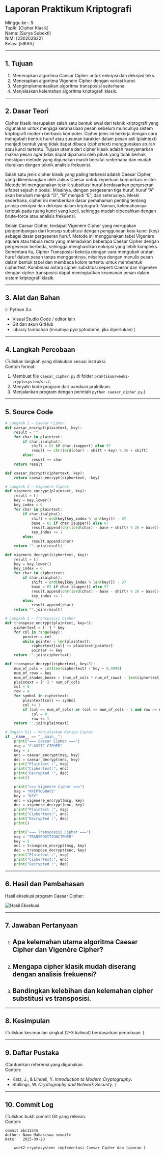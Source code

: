 # Laporan Praktikum Kriptografi
Minggu ke-: 5  
Topik: [Cipher Klasik]  
Nama: [Surya Subekti]  
NIM: [230202822]  
Kelas: [5IKRA]  

---

## 1. Tujuan
1. Menerapkan algoritma Caesar Cipher untuk enkripsi dan dekripsi teks.
2. Menerapkan algoritma Vigenère Cipher dengan variasi kunci.
3. Mengimplementasikan algoritma transposisi sederhana.
4. Menjelaskan kelemahan algoritma kriptografi klasik.

---

## 2. Dasar Teori
Cipher klasik merupakan salah satu bentuk awal dari teknik kriptografi yang digunakan untuk menjaga kerahasiaan pesan sebelum munculnya sistem kriptografi modern berbasis komputer. Cipher jenis ini bekerja dengan cara mengubah bentuk huruf atau susunan karakter dalam pesan asli (plaintext) menjadi bentuk yang tidak dapat dibaca (ciphertext) menggunakan aturan atau kunci tertentu. Tujuan utama dari cipher klasik adalah menyamarkan makna pesan agar tidak dapat dipahami oleh pihak yang tidak berhak, meskipun metode yang digunakan masih bersifat sederhana dan mudah diuraikan dengan teknik analisis frekuensi.

Salah satu jenis cipher klasik yang paling terkenal adalah Caesar Cipher, yang dikembangkan oleh Julius Caesar untuk keperluan komunikasi militer. Metode ini menggunakan teknik substitusi huruf berdasarkan pergeseran alfabet sejauh n posisi. Misalnya, dengan pergeseran tiga huruf, huruf “A” akan berubah menjadi “D”, “B” menjadi “E”, dan seterusnya. Meski sederhana, cipher ini memberikan dasar pemahaman penting tentang prinsip enkripsi dan dekripsi dalam kriptografi. Namun, kelemahannya terletak pada ruang kunci yang kecil, sehingga mudah dipecahkan dengan brute-force atau analisis frekuensi.

Selain Caesar Cipher, terdapat Vigenère Cipher yang merupakan pengembangan dari konsep substitusi dengan penggunaan kata kunci (key) sebagai dasar pergeseran huruf. Metode ini menggunakan tabel Vigenère square atau tabula recta yang memadukan beberapa Caesar Cipher dengan pergeseran berbeda, sehingga menghasilkan enkripsi yang lebih kompleks. Sementara itu, Cipher Transposisi bekerja dengan cara mengubah urutan huruf dalam pesan tanpa menggantinya, misalnya dengan menulis pesan dalam bentuk tabel dan membaca kolom tertentu untuk membentuk ciphertext. Kombinasi antara cipher substitusi seperti Caesar dan Vigenère dengan cipher transposisi dapat meningkatkan keamanan pesan dalam sistem kriptografi klasik.

---

## 3. Alat dan Bahan
(- Python 3.x  
- Visual Studio Code / editor lain  
- Git dan akun GitHub  
- Library tambahan (misalnya pycryptodome, jika diperlukan)  )

---

## 4. Langkah Percobaan
(Tuliskan langkah yang dilakukan sesuai instruksi.  
Contoh format:
1. Membuat file `caesar_cipher.py` di folder `praktikum/week2-cryptosystem/src/`.
2. Menyalin kode program dari panduan praktikum.
3. Menjalankan program dengan perintah `python caesar_cipher.py`.)

---

## 5. Source Code
```python
# Langkah 1 — Caesar Cipher
def caesar_encrypt(plaintext, key):
    result = ""
    for char in plaintext:
        if char.isalpha():
            shift = 65 if char.isupper() else 97
            result += chr((ord(char) - shift + key) % 26 + shift)
        else:
            result += char
    return result

def caesar_decrypt(ciphertext, key):
    return caesar_encrypt(ciphertext, -key)

# Langkah 2 — Vigenère Cipher
def vigenere_encrypt(plaintext, key):
    result = []
    key = key.lower()
    key_index = 0
    for char in plaintext:
        if char.isalpha():
            shift = ord(key[key_index % len(key)]) - 97
            base = 65 if char.isupper() else 97
            result.append(chr((ord(char) - base + shift) % 26 + base))
            key_index += 1
        else:
            result.append(char)
    return "".join(result)

def vigenere_decrypt(ciphertext, key):
    result = []
    key = key.lower()
    key_index = 0
    for char in ciphertext:
        if char.isalpha():
            shift = ord(key[key_index % len(key)]) - 97
            base = 65 if char.isupper() else 97
            result.append(chr((ord(char) - base - shift) % 26 + base))
            key_index += 1
        else:
            result.append(char)
    return "".join(result)

# Langkah 3 — Transposisi Cipher
def transpose_encrypt(plaintext, key=5):
    ciphertext = [''] * key
    for col in range(key):
        pointer = col
        while pointer < len(plaintext):
            ciphertext[col] += plaintext[pointer]
            pointer += key
    return ''.join(ciphertext)

def transpose_decrypt(ciphertext, key=5):
    num_of_cols = int(len(ciphertext) / key + 0.9999)
    num_of_rows = key
    num_of_shaded_boxes = (num_of_cols * num_of_rows) - len(ciphertext)
    plaintext = [''] * num_of_cols
    col = 0
    row = 0
    for symbol in ciphertext:
        plaintext[col] += symbol
        col += 1
        if (col == num_of_cols) or (col == num_of_cols - 1 and row >= num_of_rows - num_of_shaded_boxes):
            col = 0
            row += 1
    return ''.join(plaintext)

# Bagian Uji — Menjalankan Ketiga Cipher
if __name__ == "__main__":
    print("=== Caesar Cipher ===")
    msg = "CLASSIC CIPHER"
    key = 3
    enc = caesar_encrypt(msg, key)
    dec = caesar_decrypt(enc, key)
    print("Plaintext :", msg)
    print("Ciphertext:", enc)
    print("Decrypted :", dec)
    print()

    print("=== Vigenère Cipher ===")
    msg = "KRIPTOGRAFI"
    key = "KEY"
    enc = vigenere_encrypt(msg, key)
    dec = vigenere_decrypt(enc, key)
    print("Plaintext :", msg)
    print("Ciphertext:", enc)
    print("Decrypted :", dec)
    print()

    print("=== Transposisi Cipher ===")
    msg = "TRANSPOSITIONCIPHER"
    key = 5
    enc = transpose_encrypt(msg, key)
    dec = transpose_decrypt(enc, key)
    print("Plaintext :", msg)
    print("Ciphertext:", enc)
    print("Decrypted :", dec)

```


---

## 6. Hasil dan Pembahasan
Hasil eksekusi program Caesar Cipher:

![Hasil Eksekusi](screenshots/output.png)


---

## 7. Jawaban Pertanyaan
1. Apa kelemahan utama algoritma Caesar Cipher dan Vigenère Cipher?
    - 
2. Mengapa cipher klasik mudah diserang dengan analisis frekuensi?
    - 
3. Bandingkan kelebihan dan kelemahan cipher substitusi vs transposisi.
    - 

---

## 8. Kesimpulan
(Tuliskan kesimpulan singkat (2–3 kalimat) berdasarkan percobaan.  )

---

## 9. Daftar Pustaka
(Cantumkan referensi yang digunakan.  
Contoh:  
- Katz, J., & Lindell, Y. *Introduction to Modern Cryptography*.  
- Stallings, W. *Cryptography and Network Security*.  )

---

## 10. Commit Log
(Tuliskan bukti commit Git yang relevan.  
Contoh:
```
commit abc12345
Author: Nama Mahasiswa <email>
Date:   2025-09-20

    week2-cryptosystem: implementasi Caesar Cipher dan laporan )
```
